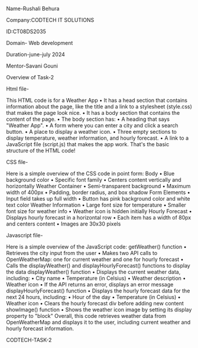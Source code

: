 Name-Rushali Behura

Company:CODTECH IT SOLUTIONS
 
ID:CT08DS2035

Domain- Web development
 
Duration-june-july 2024
 
Mentor-Savani Gouni






Overview of Task-2

Html file-

This HTML code is for a Weather App
•	It has a head section that contains information about the page, like the title and a link to a stylesheet (style.css) that makes the page look nice.
•	It has a body section that contains the content of the page.
•	The body section has:
•	A heading that says "Weather App".
•	A form where you can enter a city and click a search button.
•	A place to display a weather icon.
•	Three empty sections to display temperature, weather information, and hourly forecast.
•	A link to a JavaScript file (script.js) that makes the app work.
That's the basic structure of the HTML code!

CSS file-

Here is a simple overview of the CSS code in point form:
Body
•	Blue background color
•	Specific font family
•	Centers content vertically and horizontally
Weather Container
•	Semi-transparent background
•	Maximum width of 400px
•	Padding, border radius, and box shadow
Form Elements
•	Input field takes up full width
•	Button has pink background color and white text color
Weather Information
•	Large font size for temperature
•	Smaller font size for weather info
•	Weather icon is hidden initially
Hourly Forecast
•	Displays hourly forecast in a horizontal row
•	Each item has a width of 80px and centers content
•	Images are 30x30 pixels

Javascript file-

Here is a simple overview of the JavaScript code:
getWeather() function
•	Retrieves the city input from the user
•	Makes two API calls to OpenWeatherMap: one for current weather and one for hourly forecast
•	Calls the displayWeather() and displayHourlyForecast() functions to display the data
displayWeather() function
•	Displays the current weather data, including:
•	City name
•	Temperature (in Celsius)
•	Weather description
•	Weather icon
•	If the API returns an error, displays an error message
displayHourlyForecast() function
•	Displays the hourly forecast data for the next 24 hours, including:
•	Hour of the day
•	Temperature (in Celsius)
•	Weather icon
•	Clears the hourly forecast div before adding new content
showImage() function
•	Shows the weather icon image by setting its display property to "block"
Overall, this code retrieves weather data from OpenWeatherMap and displays it to the user, including current weather and hourly forecast information.

 CODTECH-TASK-2
